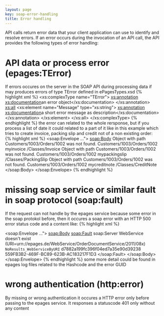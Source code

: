 ```yaml
---
layout: page
key: soap-error-handling
title: Error handling
---
```


API calls return error data that your client application can use to identify and resolve errors.
If an error occurs during the invocation of an API call, the API provides the following types of error handling:

# API data or process error (epages:TError)
If errors occures on the server in the SOAP API during processing data if may produces errors of type TError defined in ePagesTypes.xsd
{% highlight xml %}
<xs:complexType name="TError">
  <xs:annotation>
    <xs:documentation>an error object</xs:documentation>
  </xs:annotation>
  <xs:all>
    <xs:element name="Message" type="xs:string">
      <xs:annotation>
        <xs:documentation>a short error message as description</xs:documentation>
      </xs:annotation>
    </xs:element>
  </xs:all>
</xs:complexType>
{% endhighlight %}
the error can related to the whole rersponse, but if you process a list of date it could related to a part of it like in this example which tries to create invoice, packing slip and credit not of a non existing order:
{% highlight xml %}
<soap:Envelope ...">
  <soap:Body>
    <createResponse>
      <OrderDocuments soapenc:arrayType="namesp347:TCreate_Return[3]" xsi:type="soapenc:Array">
        <OrderDocument xsi:type="namesp347:TCreate_Return">
          <Error xsi:type="namesp348:TError">
            <Message xsi:type="xsd:string">Object with path Customers/1003/Orders/1002 was not found.</Message>
          </Error>
          <Order xsi:type="xsd:string">Customers/1003/Orders/1002</Order>
          <Alias xsi:type="xsd:string">myinvoice</Alias>
          <Class xsi:type="xsd:string">/Classes/Invoice</Class>
        </OrderDocument>
        <OrderDocument xsi:type="namesp347:TCreate_Return">
          <Error xsi:type="namesp348:TError">
            <Message xsi:type="xsd:string">Object with path Customers/1003/Orders/1002 was not found.</Message>
          </Error>
          <Order xsi:type="xsd:string">Customers/1003/Orders/1002</Order>
          <Alias xsi:type="xsd:string">mypackingslip</Alias>
          <Class xsi:type="xsd:string">/Classes/PackingSlip</Class>
        </OrderDocument>
        <OrderDocument xsi:type="namesp347:TCreate_Return">
          <Error xsi:type="namesp348:TError">
            <Message xsi:type="xsd:string">Object with path Customers/1003/Orders/1002 was not found.</Message>
          </Error>
          <Order xsi:type="xsd:string">Customers/1003/Orders/1002</Order>
          <Alias xsi:type="xsd:string">mycreditnote</Alias>
          <Class xsi:type="xsd:string">/Classes/CreditNote</Class>
        </OrderDocument>
      </OrderDocuments>
    </createResponse>
  </soap:Body>
</soap:Envelope>
{% endhighlight %}

# missing soap service or similar fault in soap protocol (soap:fault)
If the request can not handle by the epages service because some error in the soap protokol before, then it occures a soap error with an HTTP 500 error status code and a content like:
{% highlight xml %}
<?xml version="1.0" encoding="UTF-8"?>
<soap:Envelope ...">
  <soap:Body>
    <soap:Fault>
      <faultcode>soap:Server</faultcode>
      <faultstring>WebService doesn't exist (URI=urn://epages.de/WebService/OrderDocumentService/2011/08x)</faultstring>
      <detail>
        <ErrorDetails>
          <Code xsi:type="xsd:string">NoResults_WebServiceByURI</Code>
          <Hash xsi:type="xsd:string">d7882a199fc396f04ed7a35e90d39238</Hash>
          <GUID xsi:type="xsd:string">559FB3B2-469F-BC89-623B-AC183217F1D3</GUID>
        </ErrorDetails>
      </detail>
    </soap:Fault>
  </soap:Body>
</soap:Envelope>
{% endhighlight %}
some more detail could be found in epages log files related to the Hashcode and the error GUID

# wrong authentication (http:error)
By missing or wrong authentication it occures a HTTP error only before passing to the epages service. It responses a statuscode 401 only without any content



